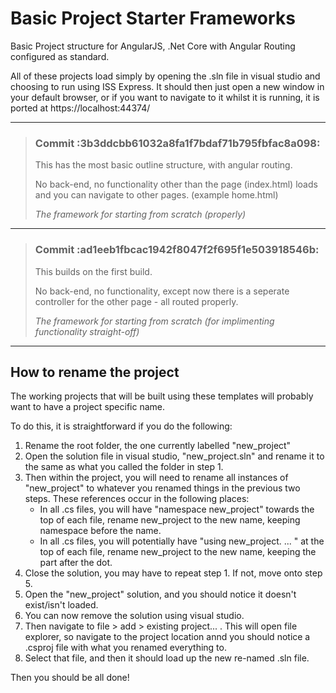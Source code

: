 # Basic Project Starter Frameworks
Basic Project structure for AngularJS, .Net Core with Angular Routing configured as standard.

All of these projects load simply by opening the .sln file in visual studio and choosing to run using ISS Express. It should then just open a new window in your default browser, or if you want to navigate to it whilst it is running, it is ported at https://localhost:44374/
- - -

> ### Commit :3b3ddcbb61032a8fa1f7bdaf71b795fbfac8a098:
> This has the most basic outline structure, with angular routing.
> 
> No back-end, no functionality other than the page (index.html) loads and you can navigate to other pages. (example home.html)
> 
>_The framework for starting from scratch (properly)_

- - - 
> ### Commit :ad1eeb1fbcac1942f8047f2f695f1e503918546b:
> This builds on the first build.
> 
> No back-end, no functionality, except now there is a seperate controller for the other page - all routed properly.
> 
>_The framework for starting from scratch (for implimenting functionality straight-off)_

- - - 
## How to rename the project

The working projects that will be built using these templates will probably want to have a project specific name.

To do this, it is straightforward if you do the following:
1. Rename the root folder, the one currently labelled "new_project"
2. Open the solution file in visual studio, "new_project.sln" and rename it to the same as what you called the folder in step 1.
3. Then within the project, you will need to rename all instances of "new_project" to whatever you renamed things in the previous two steps. These references occur in the following places:
    - In all .cs files, you will have "namespace new_project" towards the top of each file, rename new_project to the new name, keeping namespace before the name.
    - In all .cs files, you will potentially have "using new_project. ... " at the top of each file, rename new_project to the new name, keeping the part after the dot. 
4. Close the solution, you may have to repeat step 1. If not, move onto step 5.
5. Open the "new_project" solution, and you should notice it doesn't exist/isn't loaded.
6. You can now remove the solution using visual studio.
7. Then navigate to file > add > existing project... . This will open file explorer, so navigate to the project location annd you should notice a .csproj file with what you renamed everything to.
8. Select that file, and then it should load up the new re-named .sln file.

Then you should be all done!
